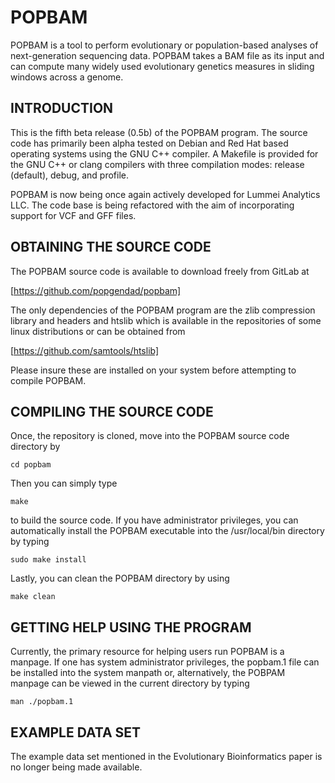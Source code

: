 POPBAM
======

POPBAM is a tool to perform evolutionary or population-based analyses of next-generation sequencing data. 
POPBAM takes a BAM file as its input and can compute many widely used evolutionary genetics measures in 
sliding windows across a genome.

INTRODUCTION
------------

This is the fifth beta release (0.5b) of the POPBAM program. The source code has primarily been alpha tested 
on Debian and Red Hat based operating systems using the GNU C++ compiler. A Makefile is provided for the 
GNU C++ or clang compilers with three compilation modes: release (default), debug, and profile.

POPBAM is now being once again actively developed for Lummei Analytics LLC. The code base is
being refactored with the aim of incorporating support for VCF and GFF files.

OBTAINING THE SOURCE CODE
-------------------------

The POPBAM source code is available to download freely from GitLab at

[https://github.com/popgendad/popbam]

The only dependencies of the POPBAM program are the zlib compression library and headers
and htslib which is available in the repositories of some linux distributions or
can be obtained from

[https://github.com/samtools/htslib]

Please insure these are installed on your system before attempting to compile POPBAM.

COMPILING THE SOURCE CODE
-------------------------

Once, the repository is cloned, move into the POPBAM source code directory by 

	cd popbam

Then you can simply type

	make

to build the source code.  If you have administrator privileges, you can automatically install 
the POPBAM executable into the /usr/local/bin directory by typing

	sudo make install

Lastly, you can clean the POPBAM directory by using

	make clean

GETTING HELP USING THE PROGRAM
------------------------------

Currently, the primary resource for helping users run POPBAM is a manpage.
If one has system administrator privileges, the popbam.1 file can be installed
into the system manpath or, alternatively, the POBPAM manpage can be viewed in
the current directory by typing

    man ./popbam.1

EXAMPLE DATA SET
----------------

The example data set mentioned in the Evolutionary Bioinformatics paper is 
no longer being made available.
